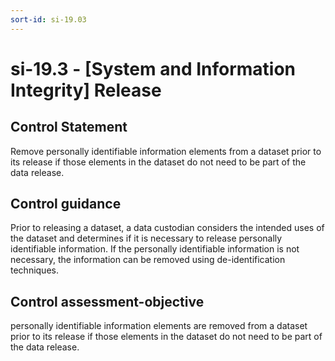 ```yaml
---
sort-id: si-19.03
---
```


# si-19.3 - \[System and Information Integrity\] Release

## Control Statement

Remove personally identifiable information elements from a dataset prior to its release if those elements in the dataset do not need to be part of the data release.

## Control guidance

Prior to releasing a dataset, a data custodian considers the intended uses of the dataset and determines if it is necessary to release personally identifiable information. If the personally identifiable information is not necessary, the information can be removed using de-identification techniques.

## Control assessment-objective

personally identifiable information elements are removed from a dataset prior to its release if those elements in the dataset do not need to be part of the data release.
